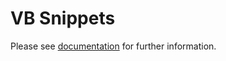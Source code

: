 ﻿# VB Snippets

Please see [documentation](https://github.com/josefpihrt.github.io/docs/snippetica/vscode) for further information\.